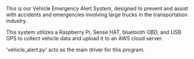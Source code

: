 This is our Vehicle Emergency Alert System, designed to prevent and assist with accidents and emergencies involving large trucks in the transportation industry.

This system utilizes a Raspberry Pi, Sense HAT, bluetooth OBD, and USB GPS to collect vehicle data and upload it to an AWS cloud server. 

'vehicle_alert.py' acts as the main driver for this program. 
